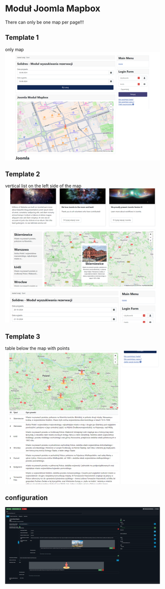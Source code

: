 # Moduł Joomla Mapbox 
There can only be one map per page!!!
## Template 1
only map
![template app](./template.png)
## Template 2
vertical list on the left side of the map
![template app](./template-2a.png)
## Template 3
table below the map with points
![template app](./template-3.png)
## configuration
![template app](./configuration-a.png)
